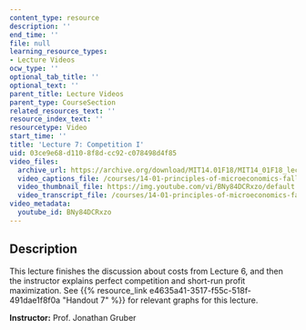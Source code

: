 ```yaml
---
content_type: resource
description: ''
end_time: ''
file: null
learning_resource_types:
- Lecture Videos
ocw_type: ''
optional_tab_title: ''
optional_text: ''
parent_title: Lecture Videos
parent_type: CourseSection
related_resources_text: ''
resource_index_text: ''
resourcetype: Video
start_time: ''
title: 'Lecture 7: Competition I'
uid: 03ce9e68-d110-8f8d-cc92-c078498d4f85
video_files:
  archive_url: https://archive.org/download/MIT14.01F18/MIT14_01F18_lec07_300k.mp4
  video_captions_file: /courses/14-01-principles-of-microeconomics-fall-2018/d4e0e512c8d25a6da99c475a8501168c_BNy84DCRxzo.vtt
  video_thumbnail_file: https://img.youtube.com/vi/BNy84DCRxzo/default.jpg
  video_transcript_file: /courses/14-01-principles-of-microeconomics-fall-2018/07d0177172c6a6b746e71656adbd4d26_BNy84DCRxzo.pdf
video_metadata:
  youtube_id: BNy84DCRxzo
---
```


Description
-----------

This lecture finishes the discussion about costs from Lecture 6, and then the instructor explains perfect competition and short-run profit maximization. See {{% resource_link e4635a41-3517-f55c-518f-491dae1f8f0a "Handout 7" %}} for relevant graphs for this lecture. 

**Instructor:** Prof. Jonathan Gruber